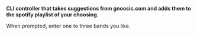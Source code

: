**CLI controller that takes suggestions from gnoosic.com and 
adds them to the spotify playlist of your choosing.**

When prompted, enter one to three bands you like.
